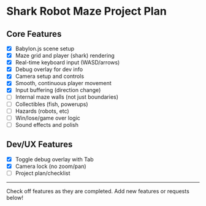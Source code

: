 # Shark Robot Maze Project Plan

## Core Features
- [x] Babylon.js scene setup
- [x] Maze grid and player (shark) rendering
- [x] Real-time keyboard input (WASD/arrows)
- [x] Debug overlay for dev info
- [x] Camera setup and controls
- [x] Smooth, continuous player movement
- [x] Input buffering (direction change)
- [ ] Internal maze walls (not just boundaries)
- [ ] Collectibles (fish, powerups)
- [ ] Hazards (robots, etc)
- [ ] Win/lose/game over logic
- [ ] Sound effects and polish

## Dev/UX Features
- [x] Toggle debug overlay with Tab
- [x] Camera lock (no zoom/pan)
- [ ] Project plan/checklist

---

Check off features as they are completed. Add new features or requests below!
